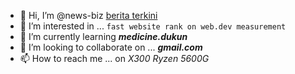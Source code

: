 - 👋 Hi, I’m @news-biz [berita terkini](https://news.biz.id/)
- 👀 I’m interested in ...  `fast website rank on web.dev measurement`
- 🌱 I’m currently learning ***medicine.dukun***
- 💞️ I’m looking to collaborate on ... ***gmail.com***
- 📫 How to reach me ... on *X300 Ryzen 5600G*

<!---
news-biz/news-biz is a ✨ special ✨ repository because its `README.md` (this file) appears on your GitHub profile.
You can click the Preview link to take a look at your changes.
--->
